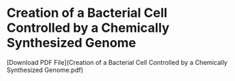 # Creation of a Bacterial Cell Controlled by a Chemically Synthesized Genome

[Download PDF File](Creation of a Bacterial Cell Controlled by a Chemically Synthesized Genome.pdf)
